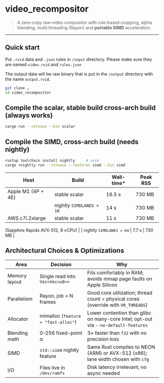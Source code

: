 # video_recompositor

> A zero‑copy raw‑video compositor with rule‑based cropping, alpha blending,
> multi‑threading (Rayon) and **portable SIMD** acceleration.

---

## Quick start

Put `.rvid` data and `.json` rules in `/input` directory.
Please make sure they are named `video.rvid` and `rules.json`

The output data will be raw binary that is put in the `/output` directory 
with the name `output.rvid`.

```bash
git clone …
cd video_recompositor
```

## Compile the scalar, stable build cross-arch build (always works)

```bash
cargo run --release --bin scalar
```

## Compile the SIMD, cross‑arch build (needs nightly)
```bash
rustup toolchain install nightly     # once
cargo +nightly run --release --features simd --bin simd
```

| Host                                     | Build                    | Wall-time* | Peak RSS |
|------------------------------------------|---------------------------|------------|----------|
| Apple M1 (4P + 4E)                       | stable scalar             | 16.5 s     | 730 MB   |
|                                          | nightly `SIMDLANES = 16`  | 14 s       | 730 MB   |
| AWS c7i.2xlarge                          | stable scalar             | 11 s       | 730 MB   |
(Sapphire Rapids AVX-512, 8 vCPU) 
|                                          | nightly `SIMDLANES = 64`  | 7.7 s      | 730 MB   |


## Architectural Choices & Optimizations

| Area           | Decision                             | Why                                                                 |
|----------------|--------------------------------------|----------------------------------------------------------------------|
| Memory layout  | Single read into `Vec<Vec<u8>>`      | Fits comfortably in RAM; avoids mmap page faults on Apple Silicon   |
| Parallelism    | Rayon, job = N frames                | Good core utilization; thread count = physical cores (override with `VR_THREADS`) |
| Allocator      | mimalloc (`feature = "fast-alloc"`)  | Lower contention than glibc on many-core Intel; opt-out via `--no-default-features` |
| Blending math  | 0–256 fixed-point α                  | 3× faster than `f32` with no precision loss                         |
| SIMD           | `std::simd` nightly feature          | Same Rust compiles to NEON (ARM) or AVX-512 (x86); lane width chosen with `cfg` |
| I/O            | Files live in `/dev/ramfs`           | Disk latency irrelevant; no async needed                            |


